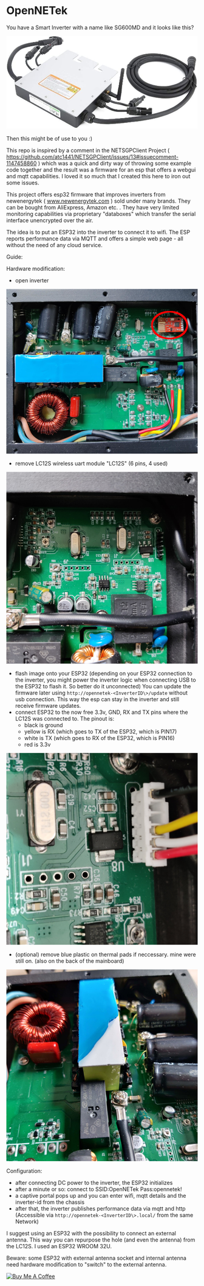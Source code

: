 # OpenNETek

You have a Smart Inverter with a name like SG600MD and it looks like this? 

![sample image of newenergytek microinverter](https://github.com/MichaelHeimann/OpenNETek/blob/master/newenergytek%20inverter.jpg?raw=true)

Then this might be of use to you :)

This repo is inspired by a comment in the NETSGPClient Project ( https://github.com/atc1441/NETSGPClient/issues/13#issuecomment-1147458860 ) which was a quick and dirty way of throwing some example code together and the result was a firmware for an esp that offers a webgui and mqtt capabilities. I loved it so much that I created this here to iron out some issues.

This project offers esp32 firmware that improves inverters from newenergytek ( www.newenergytek.com ) sold under many brands. They can be bought from AliExpress, Amazon etc. .
They have very limited monitoring capabilities via proprietary "databoxes" which transfer the serial interface unencrypted over the air.

The idea is to put an ESP32 into the inverter to connect it to wifi. The ESP reports performance data via MQTT and offers a simple web page - all without the need of any cloud service.

Guide:

Hardware modification:
* open inverter

![open inverter with LC12S](https://github.com/MichaelHeimann/OpenNETek/blob/master/inverter%20with%20LC12S.jpg?raw=true)
* remove LC12S wireless uart module "LC12S" (6 pins, 4 used)

![inverter without LC12S](https://github.com/MichaelHeimann/OpenNETek/blob/master/inverter%20without%20LC12S.jpg?raw=true)
* flash image onto your ESP32 (depending on your ESP32 connection to the inverter, you might power the inverter logic when connecting USB to the ESP32 to flash it. So better do it unconnected) You can update the firmware later using `http://opennetek-<InverterID\>/update` without usb connection. This way the esp can stay in the inverter and still receive firmware updates.
* connect ESP32 to the now free 3.3v, GND, RX and TX pins where the LC12S was connected to. The pinout is:
  - black is ground
  - yellow is RX (which goes to TX of the ESP32, which is PIN17)
  - white is TX (which goes to RX of the ESP32, which is PIN16)
  - red is 3.3v

![inverter with cables to ESP32](https://github.com/MichaelHeimann/OpenNETek/blob/master/inverter%20cables%20to%20ESP32.jpg?raw=true)
* (optional) remove blue plastic on thermal pads if neccessary. mine were still on. (also on the back of the mainboard)

![inverter with plastic on thermal pads](https://github.com/MichaelHeimann/OpenNETek/blob/master/inverter%20blue%20plastic%20wtf.jpg?raw=true)

Configuration:
* after connecting DC power to the inverter, the ESP32 initializes
* after a minute or so: connect to SSID:OpenNETek Pass:opennetek!
* a captive portal pops up and you can enter wifi, mqtt details and the inverter-id from the chassis
* after that, the inverter publishes performance data via mqtt and http (Accessible via `http://opennetek-<InverterID\>.local/` from the same Network)

I suggest using an ESP32 with the possibility to connect an external antenna. This way you can repurpose the hole (and even the antenna) from the LC12S.
I used an ESP32 WROOM 32U.

Beware: some ESP32 with external antenna socket and internal antenna need hardware modification to "switch" to the external antenna.

<a href="https://www.buymeacoffee.com/Highman" target="_blank"><img src="https://cdn.buymeacoffee.com/buttons/default-orange.png" alt="Buy Me A Coffee" height="41" width="174"></a>

